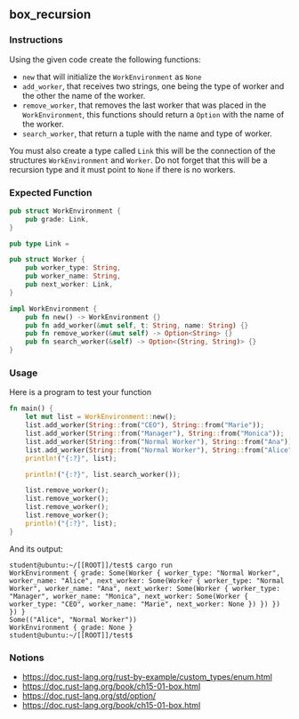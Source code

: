 ## box_recursion

### Instructions

Using the given code create the following functions:

- `new` that will initialize the `WorkEnvironment` as `None`
- `add_worker`, that receives two strings, one being the type of worker and the other the name of the worker.
- `remove_worker`, that removes the last worker that was placed in the `WorkEnvironment`, this functions should 
  return a `Option` with the name of the worker.
- `search_worker`, that return a tuple with the name and type of worker.

You must also create a type called `Link` this will be the connection of the structures `WorkEnvironment` and `Worker`.
Do not forget that this will be a recursion type and it must point to `None` if there is no workers.

### Expected Function

```rust
pub struct WorkEnvironment {
    pub grade: Link,
}

pub type Link = 

pub struct Worker {
    pub worker_type: String,
    pub worker_name: String,
    pub next_worker: Link,
}

impl WorkEnvironment {
    pub fn new() -> WorkEnvironment {}
    pub fn add_worker(&mut self, t: String, name: String) {}
    pub fn remove_worker(&mut self) -> Option<String> {}
    pub fn search_worker(&self) -> Option<(String, String)> {}
}


```

### Usage

Here is a program to test your function

```rust
fn main() {
    let mut list = WorkEnvironment::new();
    list.add_worker(String::from("CEO"), String::from("Marie"));
    list.add_worker(String::from("Manager"), String::from("Monica"));
    list.add_worker(String::from("Normal Worker"), String::from("Ana"));
    list.add_worker(String::from("Normal Worker"), String::from("Alice"));
    println!("{:?}", list);

    println!("{:?}", list.search_worker());

    list.remove_worker();
    list.remove_worker();
    list.remove_worker();
    list.remove_worker();
    println!("{:?}", list);
}
```

And its output:

```console
student@ubuntu:~/[[ROOT]]/test$ cargo run
WorkEnvironment { grade: Some(Worker { worker_type: "Normal Worker", worker_name: "Alice", next_worker: Some(Worker { worker_type: "Normal Worker", worker_name: "Ana", next_worker: Some(Worker { worker_type: "Manager", worker_name: "Monica", next_worker: Some(Worker { worker_type: "CEO", worker_name: "Marie", next_worker: None }) }) }) }) }
Some(("Alice", "Normal Worker"))
WorkEnvironment { grade: None }
student@ubuntu:~/[[ROOT]]/test$
```

### Notions

- https://doc.rust-lang.org/rust-by-example/custom_types/enum.html
- https://doc.rust-lang.org/book/ch15-01-box.html
- https://doc.rust-lang.org/std/option/
- https://doc.rust-lang.org/book/ch15-01-box.html